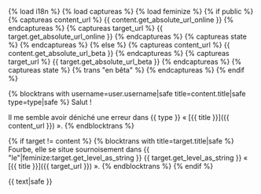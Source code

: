 {% load i18n %}
{% load captureas %}
{% load feminize %}
{% if public %}
    {% captureas content_url %} {{ content.get_absolute_url_online }} {% endcaptureas %}
    {% captureas target_url %} {{ target.get_absolute_url_online }} {% endcaptureas %}
    {% captureas state %} {% endcaptureas %}
{% else %}
    {% captureas content_url %} {{ content.get_absolute_url_beta }} {% endcaptureas %}
    {% captureas target_url %} {{ target.get_absolute_url_beta }} {% endcaptureas %}
    {% captureas state %} {% trans "en bêta" %} {% endcaptureas %}
{% endif %}



{% blocktrans with username=user.username|safe title=content.title|safe type=type|safe %}
Salut&nbsp;!

Il me semble avoir déniché une erreur dans {{ type }}
« [{{ title }}]({{ content_url }}) ».
{% endblocktrans %}

{% if target != content %}
{% blocktrans with title=target.title|safe %}
Fourbe, elle se situe sournoisement dans 
{{ "le"|feminize:target.get_level_as_string }} {{ target.get_level_as_string }} 
« [{{ title }}]({{ target_url }}) ».
{% endblocktrans %}
{% endif %}

{{ text|safe }}
